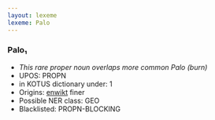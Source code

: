 ```yaml
---
layout: lexeme
lexeme: Palo
---
```


###  Palo₁

* _This rare proper noun overlaps more common *Palo* (burn)_
* UPOS:  PROPN
* in KOTUS dictionary under:  1
* Origins: [enwikt](https://en.wiktionary.org/wiki/Palo) finer 
* Possible NER class:  GEO
* Blacklisted:  PROPN-BLOCKING

